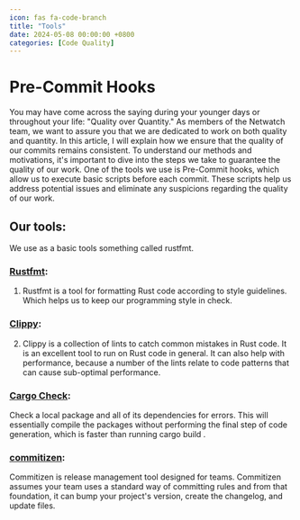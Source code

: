 ```yaml
---
icon: fas fa-code-branch
title: "Tools"
date: 2024-05-08 00:00:00 +0800
categories: [Code Quality]
---
```


# Pre-Commit Hooks

You may have come across the saying during  your younger days or throughout your life: "Quality over Quantity."
As members of the Netwatch team, we want to assure you that we are dedicated to work on both quality and quantity. In this article, I will explain how we ensure that the quality of our commits remains consistent.
To understand our methods and motivations, it's important to dive into the steps we take to guarantee the quality of our work. One of the tools we use is Pre-Commit hooks, which allow us to execute basic scripts before each commit. These scripts help us address potential issues and eliminate any suspicions regarding the quality of our work.

## Our tools:

We use as a basic tools something called rustfmt.

### [Rustfmt](https://github.com/rust-lang/rustfmt): 
1. Rustfmt is a tool for formatting Rust code according to style guidelines. 
Which helps us to keep our programming style in check.



### [Clippy](https://doc.rust-lang.org/nightly/clippy/):
2. Clippy is a collection of lints to catch common mistakes in Rust code. 
It is an excellent tool to run on Rust code in general. 
It can also help with performance, 
because a number of the lints relate to code patterns that can cause sub-optimal performance.



### [Cargo Check](https://doc.rust-lang.org/cargo/commands/cargo-check.html):

Check a local package and all of its dependencies for errors. 
This will essentially compile the packages without performing the final step of code generation, 
which is faster than running cargo build .

### [commitizen](https://github.com/commitizen/cz-cli):
Commitizen is release management tool designed for teams. 
Commitizen assumes your team uses a standard way of committing rules and from that foundation, 
it can bump your project's version, create the changelog, and update files.


